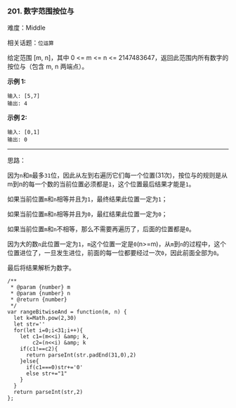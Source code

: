 ### 201. 数字范围按位与

难度：Middle

相关话题：`位运算`

给定范围 [m, n]，其中 0 <= m <= n <= 2147483647，返回此范围内所有数字的按位与（包含 m, n 两端点）。



**示例 1:** 



```
输入: [5,7]
输出: 4
```


**示例 2:** 



```
输入: [0,1]
输出: 0
```



-----

思路：

因为`n`和`m`最多`31`位，因此从左到右遍历它们每一个位置(31次)，按位与的规则是从m到n的每一个数的当前位置必须都是`1`，这个位置最后结果才能是`1`。

如果当前位置`m`和`n`相等并且为`1`，最终结果此位置一定为`1`；

如果当前位置`m`和`n`相等并且为`0`，最红结果此位置一定为`0`；

如果当前位置`m`和`n`不相等，那么不需要再遍历了，后面的位置都是`0`。

因为大的数`n`此位置一定为`1`，`m`这个位置一定是`0`(n>=m)，从`m`到`n`的过程中，这个位置进位了，一旦发生进位，前面的每一位都要经过一次`0`，因此前面全部为`0`。

最后将结果解析为数字。

```
/**
 * @param {number} m
 * @param {number} n
 * @return {number}
 */
var rangeBitwiseAnd = function(m, n) {
  let k=Math.pow(2,30)
  let str=''
  for(let i=0;i<31;i++){
    let c1=(m<<i) &amp; k,
        c2=(n<<i) &amp; k
    if(c1!==c2){
      return parseInt(str.padEnd(31,0),2)
    }else{
      if(c1===0)str+='0'
      else str+="1"
    }
  }
  return parseInt(str,2)
};
```


